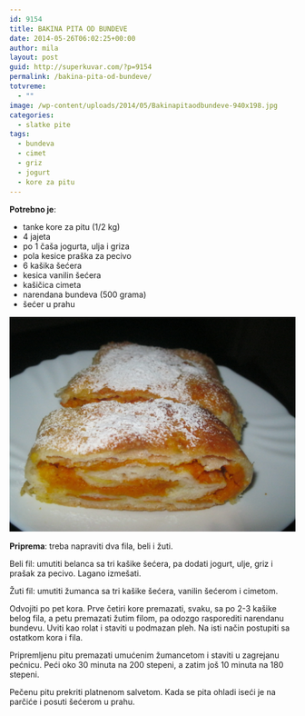 ```yaml
---
id: 9154
title: BAKINA PITA OD BUNDEVE
date: 2014-05-26T06:02:25+00:00
author: mila
layout: post
guid: http://superkuvar.com/?p=9154
permalink: /bakina-pita-od-bundeve/
totvreme:
  - ""
image: /wp-content/uploads/2014/05/Bakinapitaodbundeve-940x198.jpg
categories:
  - slatke pite
tags:
  - bundeva
  - cimet
  - griz
  - jogurt
  - kore za pitu
---
```

**Potrebno je**:

  * tanke kore za pitu (1/2 kg)
  * 4 jajeta
  * po 1 čaša jogurta, ulja i griza
  * pola kesice praška za pecivo
  * 6 kašika šećera
  * kesica vanilin šećera
  * kašičica cimeta
  * narendana bundeva (500 grama)
  * šećer u prahu

![<img class="alignnone size-medium wp-image-9156" src="/wp-content/uploads/2014/05/Bakinapitaodbundeve-1024x768.jpg" alt="Bakinapitaodbundeve" width="300" height="225" />](/wp-content/uploads/2014/05/Bakinapitaodbundeve.jpg)

**Priprema**: treba napraviti dva fila, beli i žuti.

Beli fil: umutiti belanca sa tri kašike šećera, pa dodati jogurt, ulje, griz i prašak za pecivo. Lagano izmešati.

Žuti fil: umutiti žumanca sa tri kašike šećera, vanilin šećerom i cimetom.

Odvojiti po pet kora. Prve četiri kore premazati, svaku, sa po 2-3 kašike belog fila, a petu premazati žutim filom, pa odozgo rasporediti narendanu bundevu. Uviti kao rolat i staviti u podmazan pleh. Na isti način postupiti sa ostatkom kora i fila.

Pripremljenu pitu premazati umućenim žumancetom i staviti u zagrejanu pećnicu. Peći oko 30 minuta na 200 stepeni, a zatim još 10 minuta na 180 stepeni.

Pečenu pitu prekriti platnenom salvetom. Kada se pita ohladi iseći je na parčiće i posuti šećerom u prahu.